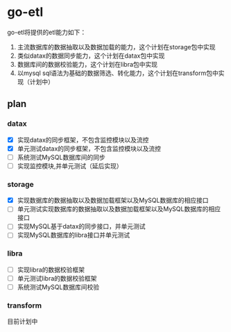 # go-etl

go-etl将提供的etl能力如下：

1. 主流数据库的数据抽取以及数据加载的能力，这个计划在storage包中实现
2. 类似datax的数据同步能力，这个计划在datax包中实现
3. 数据库间的数据校验能力，这个计划在libra包中实现
4. 以mysql sql语法为基础的数据筛选、转化能力，这个计划在transform包中实现（计划中）

## plan

### datax

- [x] 实现datax的同步框架，不包含监控模块以及流控
- [x] 单元测试datax的同步框架，不包含监控模块以及流控
- [ ] 系统测试MySQL数据库间的同步
- [ ] 实现监控模块,并单元测试（延后实现）

### storage

- [x] 实现数据库的数据抽取以及数据加载框架以及MySQL数据库的相应接口
- [ ] 单元测试实现数据库的数据抽取以及数据加载框架以及MySQL数据库的相应接口
- [ ] 实现MySQL基于datax的同步接口，并单元测试
- [ ] 实现MySQL数据库的libra接口并单元测试

### libra

- [ ] 实现libra的数据校验框架
- [ ] 单元测试libra的数据校验框架
- [ ] 系统测试MySQL数据库间校验

### transform

目前计划中













